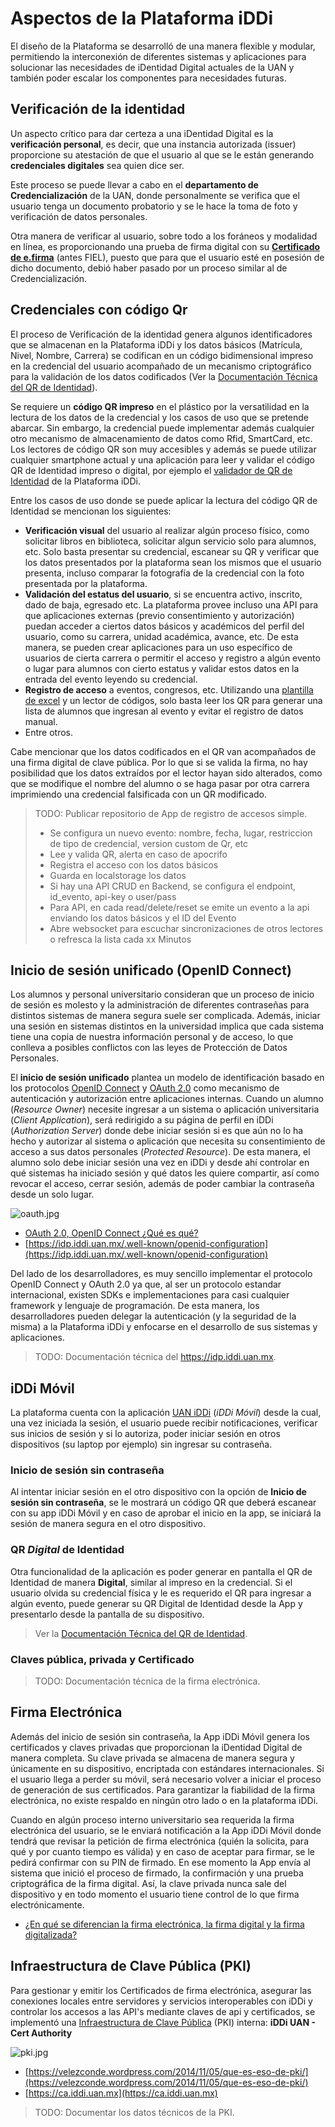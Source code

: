 # Aspectos de la Plataforma iDDi

El diseño de la Plataforma se desarrolló de una manera flexible y modular, permitiendo la interconexión de diferentes sistemas y aplicaciones para solucionar las necesidades de iDentidad Digital actuales de la UAN y también poder escalar los componentes para necesidades futuras.

## Verificación de la identidad

Un aspecto crítico para dar certeza a una iDentidad Digital es la **verificación personal**, es decir, que una instancia autorizada (issuer) proporcione su atestación de que el usuario al que se le están generando **credenciales digitales** sea quien dice ser.

Este proceso se puede llevar a cabo en el **departamento de Credencialización** de la UAN, donde personalmente se verifica que el usuario tenga un documento probatorio y se le hace la toma de foto y verificación de datos personales.

Otra manera de verificar al usuario, sobre todo a los foráneos y modalidad en línea, es proporcionando una prueba de firma digital con su **[Certificado de e.firma](https://www.sat.gob.mx/tramites/16703/obten-tu-certificado-de-e.firma-(antes-firma-electronica))** (antes FIEL), puesto que para que el usuario esté en posesión de dicho documento, debió haber pasado por un proceso similar al de Credencialización.

## Credenciales con código Qr

El proceso de Verificación de la identidad genera algunos identificadores que se almacenan en la Plataforma iDDi y los datos básicos (Matrícula, Nivel, Nombre, Carrera) se codifican en un código bidimensional impreso en la credencial del usuario acompañado de un mecanismo criptográfico para la validación de los datos codificados (Ver la [Documentación Técnica del QR de Identidad](/documentacion-tecnica/qr-de-identidad.html)).

Se requiere un **código QR impreso** en el plástico por la versatilidad en la lectura de los datos de la credencial y los casos de uso que se pretende abarcar. Sin embargo, la credencial puede implementar además cualquier otro mecanismo de almacenamiento de datos como Rfid, SmartCard, etc. Los lectores de código QR son muy accesibles y además se puede utilizar cualquier smartphone actual y una aplicación para leer y validar el código QR de Identidad impreso o digital, por ejemplo el [validador de QR de Identidad](https://iddi.uan.mx/v) de la Plataforma iDDi.

Entre los casos de uso donde se puede aplicar la lectura del código QR de Identidad se mencionan los siguientes:

*   **Verificación visual** del usuario al realizar algún proceso físico, como solicitar libros en biblioteca, solicitar algun servicio solo para alumnos, etc. Solo basta presentar su credencial, escanear su QR y verificar que los datos presentados por la plataforma sean los mismos que el usuario presenta, incluso comparar la fotografía de la credencial con la foto presentada por la plataforma.
*   **Validación del estatus del usuario**, si se encuentra activo, inscrito, dado de baja, egresado etc. La plataforma provee incluso una API para que aplicaciones externas (previo consentimiento y autorización) puedan acceder a ciertos datos básicos y académicos del perfil del usuario, como su carrera, unidad académica, avance, etc.
    De esta manera, se pueden crear aplicaciones para un uso específico de usuarios de cierta carrera o permitir el acceso y registro a algún evento o lugar para alumnos con cierto estatus y validar estos datos en la entrada del evento leyendo su credencial.
*   **Registro de acceso** a eventos, congresos, etc. Utilizando una [plantilla de excel](/d/files/PlantillaRegistro.xlsx) y un lector de códigos, solo basta leer los QR para generar una lista de alumnos que ingresan al evento y evitar el registro de datos manual.
*   Entre otros.

    

Cabe mencionar que los datos codificados en el QR van acompañados de una firma digital de clave pública. Por lo que si se valida la firma, no hay posibilidad que los datos extraídos por el lector hayan sido alterados, como que se modifique el nombre del alumno o se haga pasar por otra carrera imprimiendo una credencial falsificada con un QR modificado.

> TODO: Publicar repositorio de App de registro de accesos simple.
>  
> *   Se configura un nuevo evento: nombre, fecha, lugar, restriccion de tipo de credencial, version custom de Qr, etc
> *   Lee y valida QR, alerta en caso de apocrifo
> *   Registra el acceso con los datos básicos
> *   Guarda en localstorage los datos
> *   Si hay una API CRUD en Backend, se configura el endpoint, id\_evento, api-key o user/pass
> *   Para API, en cada read/delete/reset se emite un evento a la api enviando los datos básicos y el ID del Evento
> *   Abre websocket para escuchar sincronizaciones de otros lectores o refresca la lista cada xx Minutos

## Inicio de sesión unificado (OpenID Connect)

Los alumnos y personal universitario consideran que un proceso de inicio de sesión es molesto y la administración de diferentes contraseñas para distintos sistemas de manera segura suele ser complicada. Además, iniciar una sesión en sistemas distintos en la universidad implica que cada sistema tiene una copia de nuestra información personal y de acceso, lo que conlleva a posibles conflictos con las leyes de Protección de Datos Personales.

El **inicio de sesión unificado** plantea un modelo de identificación basado en los protocolos [OpenID Connect](https://es.wikipedia.org/wiki/OpenID_Connect) y [OAuth 2.0](https://es.wikipedia.org/wiki/OAuth) como mecanismo de autenticación y autorización entre aplicaciones internas. Cuando un alumno (_Resource Owner_) necesite ingresar a un sistema o aplicación universitaria (_Client Application_), será redirigido a su página de perfil en iDDi (_Authorization Server_) donde debe iniciar sesión si es que aún no lo ha hecho y autorizar al sistema o aplicación que necesita su consentimiento de acceso a sus datos personales (_Protected Resource_). De esta manera, el alumno solo debe iniciar sesión una vez en iDDi y desde ahí controlar en qué sistemas ha iniciado sesión y qué datos les quiere compartir, así como revocar el acceso, cerrar sesión, además de poder cambiar la contraseña desde un solo lugar.

![oauth.jpg](~@images/oauth.jpg)

*   [OAuth 2.0, OpenID Connect ¿Qué es qué?](https://www.returngis.net/2019/04/oauth-2-0-openid-connect-y-json-web-tokens-jwt-que-es-que/)
*   [https://idp.iddi.uan.mx/.well-known/openid-configuration](https://idp.iddi.uan.mx/.well-known/openid-configuration)

Del lado de los desarrolladores, es muy sencillo implementar el protocolo OpenID Connect y OAuth 2.0 ya que, al ser un protocolo estandar internacional, existen SDKs e implementaciones para casi cualquier framework y lenguaje de programación. De esta manera, los desarrolladores pueden delegar la autenticación (y la seguridad de la misma) a la Plataforma iDDi y enfocarse en el desarrollo de sus sistemas y aplicaciones.

> TODO: Documentación técnica del https://idp.iddi.uan.mx.

## iDDi Móvil

La plataforma cuenta con la aplicación [UAN iDDi](http://iddi.uan.mx/app) (_iDDi Móvil_) desde la cual, una vez iniciada la sesión, el usuario puede recibir notificaciones, verificar sus inicios de sesión y si lo autoriza, poder iniciar sesión en otros dispositivos (su laptop por ejemplo) sin ingresar su contraseña.

### Inicio de sesión sin contraseña

Al intentar iniciar sesión en el otro dispositivo con la opción de **Inicio de sesión sin contraseña**, se le mostrará un código QR que deberá escanear con su app iDDi Móvil y en caso de aprobar el inicio en la app, se iniciará la sesión de manera segura en el otro dispositivo.

### QR _Digital_ de Identidad

Otra funcionalidad de la aplicación es poder generar en pantalla el QR de Identidad de manera **Digital**, similar al impreso en la credencial. Si el usuario olvida su credencial física y le es requerido el QR para ingresar a algún evento, puede generar su QR Digital de Identidad desde la App y presentarlo desde la pantalla de su dispositivo.

> Ver la [Documentación Técnica del QR de Identidad](/documentacion-tecnica/qr-de-identidad.html).

### Claves pública, privada y Certificado

> TODO: Documentación técnica de la firma electrónica.

## Firma Electrónica

Además del inicio de sesión sin contraseña, la App iDDi Móvil genera los certificados y claves privadas que proporcionan la iDentidad Digital de manera completa. Su clave privada se almacena de manera segura y únicamente en su dispositivo, encriptada con estándares internacionales. Si el usuario llega a perder su móvil, será necesario volver a iniciar el proceso de generación de sus certificados. Para garantizar la fiabilidad de la firma electrónica, no existe respaldo en ningún otro lado o en la plataforma iDDi.

Cuando en algún proceso interno universitario sea requerida la firma electrónica del usuario, se le enviará notificación a la App iDDi Móvil donde tendrá que revisar la petición de firma electrónica (quién la solicita, para qué y por cuanto tiempo es válida) y en caso de aceptar para firmar, se le pedirá confirmar con su PIN de firmado. En ese momento la App envía al sistema que inició el proceso de firmado, la confirmación y una prueba criptográfica de la firma digital. Así, la clave privada nunca sale del dispositivo y en todo momento el usuario tiene control de lo que firma electrónicamente.

*   [¿En qué se diferencian la firma electrónica, la firma digital y la firma digitalizada?](https://blog.signaturit.com/es/en-que-se-diferencian-la-firma-electronica-la-firma-digital-y-la-firma-digitalizada)

## Infraestructura de Clave Pública (PKI)

Para gestionar y emitir los Certificados de firma electrónica, asegurar las conexiones locales entre servidores y servicios interoperables con iDDi y controlar los accesos a las API's mediante claves de api y certificados, se implementó una [Infraestructura de Clave Pública](https://es.wikipedia.org/wiki/Infraestructura_de_clave_p%C3%BAblica) (PKI) interna: **iDDi UAN - Cert Authority**

![pki.jpg](~@images/pki.jpg)

*   [https://velezconde.wordpress.com/2014/11/05/que-es-eso-de-pki/](https://velezconde.wordpress.com/2014/11/05/que-es-eso-de-pki/)
*   [https://ca.iddi.uan.mx](https://ca.iddi.uan.mx)

> TODO: Documentar los datos técnicos de la PKI.

